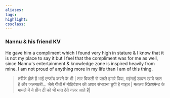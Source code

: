 ```yaml
---
aliases:  
tags:
highlight:  
cssclass:
---
```


### Nannu & his friend KV
He gave him a compliment which I found very high in stature & I know that it is not my place to say it but I feel that the compliment was for me as well, since Nannu's entertainment & knowledge zone is inspired heavily from mine. I am not proud of anything more in my life than I am of this thing.

> तरीके होते हैं भाई एन्जॉय करने के भी | तार बिजली से पतले हमारे पिया, महंगाई डायन खाये जात है और जलमछरी... जैसे गीतों में मोटिवेशन की अपार संभावना छुपी है गाइज़ | मतलब रिफ्रेशमेन्ट के मामले में ये ग्रीन टी को भी मात देते नज़र आते हैं|

